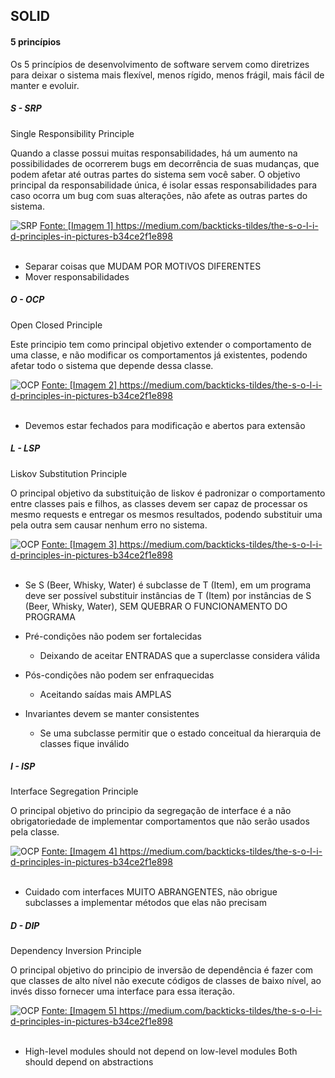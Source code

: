 ## SOLID

#### 5 princípios

Os 5 princípios de desenvolvimento de software servem como diretrizes para deixar o sistema mais flexível, menos rígido, menos frágil, mais fácil de manter e evoluir.

##### S - SRP

Single Responsibility Principle

Quando a classe possui muitas responsabilidades, há um aumento na possibilidades de ocorrerem bugs em decorrência de suas mudanças, que podem afetar até outras partes do sistema sem você saber.
O objetivo principal da responsabilidade única, é isolar essas responsabilidades para caso ocorra um bug com suas alterações, não afete as outras partes do sistema.

<img src="https://miro.medium.com/max/2000/1*P3oONz9Da3Tc1w97fMV73Q.png" alt="SRP">
<a href="https://medium.com/backticks-tildes/the-s-o-l-i-d-principles-in-pictures-b34ce2f1e898" target="_blank">Fonte: [Imagem 1] https://medium.com/backticks-tildes/the-s-o-l-i-d-principles-in-pictures-b34ce2f1e898</a><br/><br/>

- Separar coisas que MUDAM POR MOTIVOS DIFERENTES
- Mover responsabilidades

##### O - OCP

Open Closed Principle

Este principio tem como principal objetivo extender o comportamento de uma classe, e não modificar os comportamentos já existentes, podendo afetar todo o sistema que depende dessa classe.

<img src="https://miro.medium.com/max/2000/1*0MtFBmm6L2WVM04qCJOZPQ.png" alt="OCP">
<a href="https://medium.com/backticks-tildes/the-s-o-l-i-d-principles-in-pictures-b34ce2f1e898" target="_blank">Fonte: [Imagem 2] https://medium.com/backticks-tildes/the-s-o-l-i-d-principles-in-pictures-b34ce2f1e898</a><br/><br/>


- Devemos estar fechados para modificação e abertos para extensão

##### L - LSP

Liskov Substitution Principle

O principal objetivo da substituição de liskov é padronizar o comportamento entre classes pais e filhos, as classes devem ser capaz de processar os mesmo requests e entregar os mesmos resultados, podendo substituir uma pela outra sem causar nenhum erro no sistema.

<img src="https://miro.medium.com/max/2000/1*yKk2XKJaCLNlDxQMx1r55Q.png" alt="OCP">
<a href="https://medium.com/backticks-tildes/the-s-o-l-i-d-principles-in-pictures-b34ce2f1e898" target="_blank">Fonte: [Imagem 3] https://medium.com/backticks-tildes/the-s-o-l-i-d-principles-in-pictures-b34ce2f1e898</a><br/><br/>

- Se S (Beer, Whisky, Water) é subclasse de T (Item), em um programa deve ser possível substituir instâncias de T (Item) por instâncias de S (Beer, Whisky, Water), SEM QUEBRAR O FUNCIONAMENTO DO PROGRAMA

- Pré-condições não podem ser fortalecidas
  - Deixando de aceitar ENTRADAS que a superclasse considera válida

- Pós-condições não podem ser enfraquecidas
  - Aceitando saídas mais AMPLAS

- Invariantes devem se manter consistentes
  - Se uma subclasse permitir que o estado conceitual da hierarquia de classes fique inválido

##### I - ISP

Interface Segregation Principle

O principal objetivo do principio da segregação de interface é a não obrigatoriedade de implementar comportamentos que não serão usados pela classe.

<img src="https://miro.medium.com/max/5200/1*2hmyR9L43Vm64MYxj4Y89w.png" alt="OCP">
<a href="https://medium.com/backticks-tildes/the-s-o-l-i-d-principles-in-pictures-b34ce2f1e898" target="_blank">Fonte: [Imagem 4] https://medium.com/backticks-tildes/the-s-o-l-i-d-principles-in-pictures-b34ce2f1e898</a><br/><br/>

- Cuidado com interfaces MUITO ABRANGENTES, não obrigue subclasses a implementar métodos que elas não precisam

##### D - DIP

Dependency Inversion Principle

O principal objetivo do principio de inversão de dependência é fazer com que classes de alto nível não execute códigos de classes de baixo nível, ao invés disso fornecer uma interface para essa iteração.

<img src="https://miro.medium.com/max/2000/1*Qk8tDmjQlyvwKxNTfXIo0Q.png" alt="OCP">
<a href="https://medium.com/backticks-tildes/the-s-o-l-i-d-principles-in-pictures-b34ce2f1e898" target="_blank">Fonte: [Imagem 5] https://medium.com/backticks-tildes/the-s-o-l-i-d-principles-in-pictures-b34ce2f1e898</a><br/><br/>

- High-level modules should not depend on low-level modules
Both should depend on abstractions


